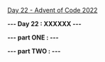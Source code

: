 [Day 22 - Advent of Code 2022](https://adventofcode.com/2022/day/22)

**--- Day 22 : XXXXXX ---**

**--- part ONE : ---**

**--- part TWO : ---**

